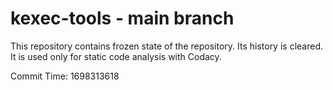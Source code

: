 # kexec-tools - main branch

This repository contains frozen state of the repository.
Its history is cleared. It is used only for static code
analysis with Codacy.

Commit Time: 1698313618